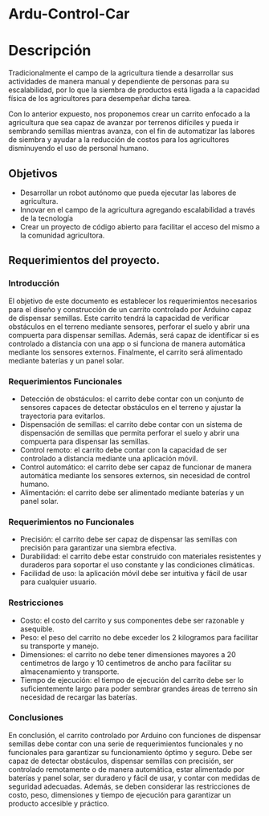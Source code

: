 # Ardu-Control-Car

<main>
<h1>Descripción</h1>

<p>Tradicionalmente el campo de la agricultura tiende a desarrollar sus actividades de manera manual y dependiente de personas para su escalabilidad, por lo que la siembra de productos está ligada a la capacidad física de los agricultores para desempeñar dicha tarea.<br> </p>

<p>Con lo anterior expuesto, nos proponemos crear un carrito enfocado a la agricultura que sea capaz de avanzar por terrenos difíciles y pueda ir sembrando semillas mientras avanza, con el fin de automatizar las labores de siembra y ayudar a la reducción de costos para los agricultores disminuyendo el uso de personal humano.</p>

<h2>Objetivos</h2>

<div>
<ul>
    <li>Desarrollar un robot autónomo que pueda ejecutar las labores de agricultura.</li>
    <li>Innovar en el campo de la agricultura agregando escalabilidad a través de la tecnología</li>
    <li>Crear un proyecto de código abierto para facilitar el acceso del mismo a la comunidad agricultora.</li>
</ul>
</div>


<div>

<h2>Requerimientos del proyecto.</h2>

<h3>Introducción</h3>

<p>El objetivo de este documento es establecer los requerimientos necesarios para el diseño y construcción de un carrito controlado por Arduino capaz de dispensar semillas. Este carrito tendrá la capacidad de verificar obstáculos en el terreno mediante sensores, perforar el suelo y abrir una compuerta para dispensar semillas. Además, será capaz de identificar si es controlado a distancia con una app o si funciona de manera automática mediante los sensores externos. Finalmente, el carrito será alimentado mediante baterías y un panel solar.</p>

<h3>Requerimientos Funcionales</h3>

<ul>
    <li>Detección de obstáculos: el carrito debe contar con un conjunto de sensores capaces de detectar obstáculos en el terreno y ajustar la trayectoria para evitarlos.</li>
    <li>Dispensación de semillas: el carrito debe contar con un sistema de dispensación de semillas que permita perforar el suelo y abrir una compuerta para dispensar las semillas.</li>
    <li>Control remoto: el carrito debe contar con la capacidad de ser controlado a distancia mediante una aplicación móvil.</li>
    <li>Control automático: el carrito debe ser capaz de funcionar de manera automática mediante los sensores externos, sin necesidad de control humano.</li>
    <li>Alimentación: el carrito debe ser alimentado mediante baterías y un panel solar.</li>
</ul>

<h3>Requerimientos no Funcionales</h3>

<ul>
    <li>Precisión: el carrito debe ser capaz de dispensar las semillas con precisión para garantizar una siembra efectiva.</li>
    <li>Durabilidad: el carrito debe estar construido con materiales resistentes y duraderos para soportar el uso constante y las condiciones climáticas.</li>
    <li>Facilidad de uso: la aplicación móvil debe ser intuitiva y fácil de usar para cualquier usuario.</li>
</ul>

<h3>Restricciones</h3>

<ul>
    <li>Costo: el costo del carrito y sus componentes debe ser razonable y asequible.</li>
    <li>Peso: el peso del carrito no debe exceder los 2 kilogramos para facilitar su transporte y manejo.</li>
    <li>Dimensiones: el carrito no debe tener dimensiones mayores a 20 centimetros de largo y 10 centimetros de ancho para facilitar su almacenamiento y transporte.</li>
    <li>Tiempo de ejecución: el tiempo de ejecución del carrito debe ser lo suficientemente largo para poder sembrar grandes áreas de terreno sin necesidad de recargar las baterías.</li>
</ul>

<h3>Conclusiones</h3>

En conclusión, el carrito controlado por Arduino con funciones de dispensar semillas debe contar con una serie de requerimientos funcionales y no funcionales para garantizar su funcionamiento óptimo y seguro. Debe ser capaz de detectar obstáculos, dispensar semillas con precisión, ser controlado remotamente o de manera automática, estar alimentado por baterías y panel solar, ser duradero y fácil de usar, y contar con medidas de seguridad adecuadas. Además, se deben considerar las restricciones de costo, peso, dimensiones y tiempo de ejecución para garantizar un producto accesible y práctico.

</div>

</main>
